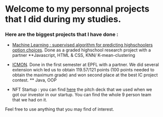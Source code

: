 
# Welcome to my personnal projects that I did during my studies. 

### Here are the biggest projects that I have done  :

 - [Machine Learning : supervised algorithm for predicting highschoolers option choices](https://github.com/Disinted/TM-finale). Done as a graded highschool research project with a partner  **Javascript, HTML & CSS, KNN/ K-mean-clustering
 - [ICMON](https://proginsc.epfl.ch/wwwhiver/mini-projet2/descriptif.html). Done in the first semester at EPFL with a partner. We did several extension wich led us to obtain 119.57/121 points (100 points needed to obtain the maximum grade) and won second place at the best IC project contest.  ** Java, OOP 

 - NFT Startup : you can find [here](https://www.canva.com/design/DAE2jsCLYw0/ZXzHN_byPQf9iz9fLcUBNA/view?utm_content=DAE2jsCLYw0&utm_campaign=designshare&utm_medium=link&utm_source=editor) the pitch deck that we used when we got our investor in our startup. You can find the whole 9 person team that we had on it.

Feel free to use anything that you may find of interest.

